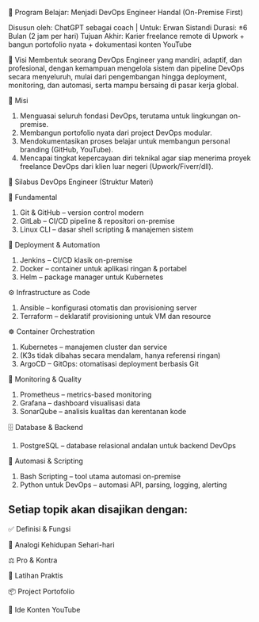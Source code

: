 🚀 Program Belajar: Menjadi DevOps Engineer Handal (On-Premise First)

Disusun oleh: ChatGPT sebagai coach | Untuk: Erwan Sistandi
Durasi: ±6 Bulan (2 jam per hari)
Tujuan Akhir: Karier freelance remote di Upwork + bangun portofolio nyata + dokumentasi konten YouTube

🌟 Visi
Membentuk seorang DevOps Engineer yang mandiri, adaptif, dan profesional, dengan kemampuan mengelola sistem dan pipeline DevOps secara menyeluruh, mulai dari pengembangan hingga deployment, monitoring, dan automasi, serta mampu bersaing di pasar kerja global.

🎯 Misi
1. Menguasai seluruh fondasi DevOps, terutama untuk lingkungan on-premise.
2. Membangun portofolio nyata dari project DevOps modular.
3. Mendokumentasikan proses belajar untuk membangun personal branding (GitHub, YouTube).
4. Mencapai tingkat kepercayaan diri teknikal agar siap menerima proyek freelance DevOps dari klien luar negeri (Upwork/Fiverr/dll).

📘 Silabus DevOps Engineer (Struktur Materi)

🔰 Fundamental
1. Git & GitHub – version control modern
2. GitLab – CI/CD pipeline & repositori on-premise
3. Linux CLI – dasar shell scripting & manajemen sistem

🚢 Deployment & Automation
1. Jenkins – CI/CD klasik on-premise
2. Docker – container untuk aplikasi ringan & portabel
3. Helm – package manager untuk Kubernetes

⚙️ Infrastructure as Code
1. Ansible – konfigurasi otomatis dan provisioning server
2. Terraform – deklaratif provisioning untuk VM dan resource

☸️ Container Orchestration
1. Kubernetes – manajemen cluster dan service
2. (K3s tidak dibahas secara mendalam, hanya referensi ringan)
3. ArgoCD – GitOps: otomatisasi deployment berbasis Git
   
🧠 Monitoring & Quality
1. Prometheus – metrics-based monitoring
2. Grafana – dashboard visualisasi data
3. SonarQube – analisis kualitas dan kerentanan kode

🗄️ Database & Backend
1. PostgreSQL – database relasional andalan untuk backend DevOps

🧰 Automasi & Scripting
1. Bash Scripting – tool utama automasi on-premise
2. Python untuk DevOps – automasi API, parsing, logging, alerting

## Setiap topik akan disajikan dengan: ##

✅ Definisi & Fungsi

🧠 Analogi Kehidupan Sehari-hari

⚖️ Pro & Kontra

🧪 Latihan Praktis

📦 Project Portofolio

🎥 Ide Konten YouTube


